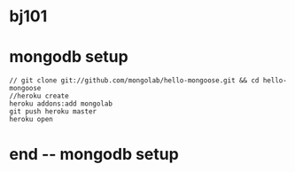 # bj101

# mongodb setup
    // git clone git://github.com/mongolab/hello-mongoose.git && cd hello-mongoose
    //heroku create
    heroku addons:add mongolab
    git push heroku master
    heroku open

# end -- mongodb setup


